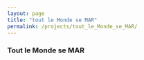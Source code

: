 ```yaml
---
layout: page
title: "tout le Monde se MAR"
permalink: /projects/tout_le_Monde_se_MAR/
---
```


### Tout le Monde se MAR
